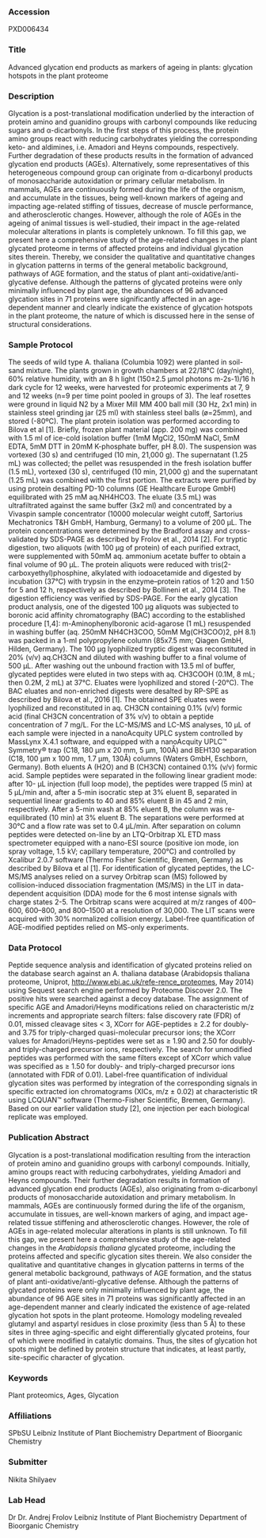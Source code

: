 ### Accession
PXD006434

### Title
Advanced glycation end products as markers of ageing in plants: glycation hotspots in the plant proteome

### Description
Glycation is a post-translational modification underlied by the interaction of protein amino and guanidino groups with carbonyl compounds like reducing sugars and α-dicarbonyls. In the first steps of this process, the protein amino groups react with reducing carbohydrates yielding the corresponding keto- and aldimines, i.e. Amadori and Heyns compounds, respectively. Further degradation of these products results in the formation of advanced glycation end products (AGEs). Alternatively, some representatives of this heterogeneous compound group can originate from α-dicarbonyl products of monosaccharide autoxidation or primary cellular metabolism. In mammals, AGEs are continuously formed during the life of the organism, and accumulate in the tissues, being well-known markers of ageing and impacting age-related stiffing of tissues, decrease of muscle performance, and atherosclerotic changes. However, although the role of AGEs in the ageing of animal tissues is well-studied, their impact in the age-related molecular alterations in plants is completely unknown. To fill this gap, we present here a comprehensive study of the age-related changes in the plant glycated proteome in terms of affected proteins and individual glycation sites therein. Thereby, we consider the qualitative and quantitative changes in glycation patterns in terms of the general metabolic background, pathways of AGE formation, and the status of plant anti-oxidative/anti-glycative defense.  Although the patterns of glycated proteins were only minimally influenced by plant age, the abundances of 96 advanced glycation sites in 71 proteins were significantly affected in an age-dependent manner and clearly indicate the existence of glycation hotspots in the plant proteome, the nature of which is discussed here in the sense of structural considerations.

### Sample Protocol
The seeds of wild type A. thaliana (Columbia 1092) were planted in soil-sand mixture. The plants grown in growth chambers at 22/18°C (day/night), 60% relative humidity, with an 8 h light (150±2.5 µmol photons m-2s-1)/16 h dark cycle for 12 weeks, were harvested for proteomic experiments at 7, 9 and 12 weeks (n=9 per time point pooled in groups of 3). The leaf rosettes were ground in liquid N2 by a Mixer Mill MM 400 ball mill (30 Hz, 2x1 min) in stainless steel grinding jar (25 ml) with stainless steel balls  (ø=25mm), and stored (-80ºC). The plant protein isolation was performed according to Bilova et al [1]. Briefly, frozen plant material (app. 200 mg) was combined with 1.5 ml of ice-cold isolation buffer (1mM MgCl2, 150mM NaCl, 5mM EDTA, 5mM DTT in 20mM K-phosphate buffer, pH 8.0). The suspension was vortexed (30 s) and centrifuged (10 min, 21,000 g). The supernatant (1.25 mL) was collected; the pellet was resuspended in the fresh isolation buffer (1.5 mL), vortexed (30 s), centrifuged (10 min, 21,000 g) and the supernatant (1.25 mL) was combined with the first portion. The extracts were purified by using protein desalting PD-10 columns (GE Healthcare Europe GmbH) equilibrated with 25 mM aq.NH4HCO3. The eluate (3.5 mL) was ultrafiltrated against the same buffer (3x2 ml) and concentrated by a Vivaspin sample concentrator (10000 molecular weight cutoff, Sartorius Mechatronics T&H GmbH, Hamburg, Germany) to a volume of 200 μL. The protein concentrations were determined by the Bradford assay and cross-validated by SDS-PAGE as described by Frolov et al., 2014 [2]. For tryptic digestion, two aliquots (with 100 µg of protein) of each purified extract, were supplemented with 50mM aq. ammonium acetate buffer to obtain a final volume of 90 µL. The protein aliquots were reduced with tris(2-carboxyethyl)phosphine, alkylated with iodoacetamide and digested by incubation (37°C) with trypsin in the enzyme–protein ratios of 1:20 and 1:50 for 5 and 12 h, respectively as described by Bollineni et al., 2014 [3]. The digestion efficiency was verified by SDS-PAGE. For the early glycation product analysis, one of the digested 100 µg aliquots was subjected to boronic acid affinity chromatography (BAC) according to the established procedure [1,4]: m-Aminophenylboronic acid-agarose (1 mL) resuspended in washing buffer (aq. 250mM NH4CH3COO, 50mM Mg(CH3COO)2, pH 8.1) was packed in a 1-ml polypropylene column (85x7.5 mm; Qiagen GmbH, Hilden, Germany). The 100 μg lyophilized tryptic digest was reconstituted in 20% (v/v) aq.CH3CN and diluted with washing buffer to a final volume of 500 μL. After washing out the unbound fraction with 13.5 ml of buffer, glycated peptides were eluted in two steps with aq. CH3COOH (0.1M, 8 mL; then 0.2M, 2 mL) at 37°C. Eluates were lyophilized and stored (-20°C). The BAC eluates and non-enriched digests were desalted by RP-SPE as described by Bilova et al., 2016 [1]. The obtained SPE eluates were lyophilized and reconstituted in aq. CH3CN containing 0.1% (v/v) formic acid (final CH3CN concentration of 3% v/v) to obtain a peptide concentration of 7 mg/L.  For the LC-MS/MS and LC-MS analyses, 10 µL of each sample were injected in a nanoAcquity UPLC system controlled by MassLynx X.4.1 software, and equipped with a nanoAcquity UPLC™ Symmetry® trap (C18, 180 μm x 20 mm, 5 µm, 100Å) and BEH130 separation (C18, 100 μm x 100 mm, 1.7 µm, 130Å) columns (Waters GmbH, Eschborn, Germany). Both eluents A (H2O) and B (CH3CN) contained 0.1% (v/v) formic acid. Sample peptides were separated in the following linear gradient mode: after 10- µL injection (full loop mode), the peptides were trapped (5 min) at 5 µL/min and, after a 5-min isocratic step at 3% eluent B, separated in sequential linear gradients to 40 and 85% eluent B in 45 and 2 min, respectively. After a 5-min wash at 85% eluent B, the column was re-equilibrated (10 min) at 3% eluent B. The separations were performed at 30°C and a flow rate was set to 0.4 µL/min. After separation on column peptides were detected on-line by an LTQ-Orbitrap XL ETD mass spectrometer equipped with a nano-ESI source (positive ion mode, ion spray voltage, 1.5 kV; capillary temperature, 200°C) and controlled by Xcalibur 2.0.7 software (Thermo Fisher Scientific, Bremen, Germany) as described by Bilova et al [1]. For identification of glycated peptides, the LC-MS/MS analyses relied on a survey Orbitrap scan (MS) followed by collision-induced dissociation fragmentation (MS/MS) in the LIT in data-dependent acquisition (DDA) mode for the 6 most intense signals with charge states 2-5. The Orbitrap scans were acquired at m/z ranges of 400–600, 600–800, and 800–1500 at a resolution of 30,000. The LIT scans were acquired with 30% normalized collision energy. Label-free quantification of AGE-modified peptides relied on MS-only experiments.

### Data Protocol
Peptide sequence analysis and identification of glycated proteins relied on the database search against an A. thaliana database (Arabidopsis thaliana proteome, Uniprot, http://www.ebi.ac.uk/refe-rence_proteomes, May 2014) using Sequest search engine performed by Proteome Discover 2.0. The positive hits were searched against a decoy database. The assignment of specific AGE and Amadori/Heyns modifications relied on characteristic m/z increments and appropriate search filters: false discovery rate (FDR) of 0.01, missed cleavage sites < 3, XCorr for AGE-peptides ≥ 2.2 for doubly- and 3.75 for triply-charged quasi-molecular precursor ions; the XCorr values for Amadori/Heyns-peptides were set as ≥ 1.90 and 2.50 for doubly- and triply-charged precursor ions, respectively. The search for unmodified peptides was performed with the same filters except of XCorr which value was specified as ≥ 1.50 for doubly- and triply-charged precursor ions (annotated with FDR of 0.01). Label-free quantification of individual glycation sites was performed by integration of the corresponding signals in specific extracted ion chromatograms (XICs, m/z ± 0.02) at characteristic tR using LCQUAN™ software (Thermo-Fisher Scientific, Bremen, Germany). Based on our earlier validation study [2], one injection per each biological replicate was employed.

### Publication Abstract
Glycation is a post-translational modification resulting from the interaction of protein amino and guanidino groups with carbonyl compounds. Initially, amino groups react with reducing carbohydrates, yielding Amadori and Heyns compounds. Their further degradation results in formation of advanced glycation end products (AGEs), also originating from &#x3b1;-dicarbonyl products of monosaccharide autoxidation and primary metabolism. In mammals, AGEs are continuously formed during the life of the organism, accumulate in tissues, are well-known markers of aging, and impact age-related tissue stiffening and atherosclerotic changes. However, the role of AGEs in age-related molecular alterations in plants is still unknown. To fill this gap, we present here a comprehensive study of the age-related changes in the <i>Arabidopsis thaliana</i> glycated proteome, including the proteins affected and specific glycation sites therein. We also consider the qualitative and quantitative changes in glycation patterns in terms of the general metabolic background, pathways of AGE formation, and the status of plant anti-oxidative/anti-glycative defense. Although the patterns of glycated proteins were only minimally influenced by plant age, the abundance of 96 AGE sites in 71 proteins was significantly affected in an age-dependent manner and clearly indicated the existence of age-related glycation hot spots in the plant proteome. Homology modeling revealed glutamyl and aspartyl residues in close proximity (less than 5 &#xc5;) to these sites in three aging-specific and eight differentially glycated proteins, four of which were modified in catalytic domains. Thus, the sites of glycation hot spots might be defined by protein structure that indicates, at least partly, site-specific character of glycation.

### Keywords
Plant proteomics, Ages, Glycation

### Affiliations
SPbSU
Leibniz Institute of Plant Biochemistry Department of Bioorganic Chemistry

### Submitter
Nikita Shilyaev

### Lab Head
Dr Dr. Andrej Frolov
Leibniz Institute of Plant Biochemistry Department of Bioorganic Chemistry


